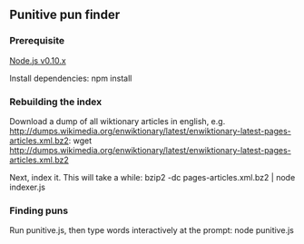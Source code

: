 ## Punitive pun finder

### Prerequisite

[Node.js v0.10.x](http://nodejs.org/download/)

Install dependencies:
    npm install

### Rebuilding the index

Download a dump of all wiktionary articles in english, e.g. http://dumps.wikimedia.org/enwiktionary/latest/enwiktionary-latest-pages-articles.xml.bz2:
    wget http://dumps.wikimedia.org/enwiktionary/latest/enwiktionary-latest-pages-articles.xml.bz2

Next, index it. This will take a while:
    bzip2 -dc pages-articles.xml.bz2 | node indexer.js


### Finding puns

Run punitive.js, then type words interactively at the prompt:
    node punitive.js
